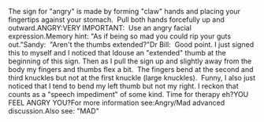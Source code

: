 The sign for "angry"
is made by forming "claw" hands and placing your fingertips against your
stomach.  Pull both hands forcefully up and outward.ANGRY:VERY IMPORTANT:  Use an angry facial expression.Memory hint: "As if being so mad you could rip
your guts out."Sandy:  "Aren't the thumbs extended?"Dr Bill:  Good point. I just signed this to myself and I noticed that Idouse an "extended" thumb at the beginning of this sign. Then as I pull the sign up and slightly
away from the body my fingers and thumbs flex a bit.  The fingers bend at
the second and third knuckles but not at the first knuckle (large knuckles).  
	Funny, I also just noticed that I tend to bend my left thumb but not my 
	right. I reckon that counts as a "speech impediment" of some kind. Time for 
	therapy eh?YOU FEEL ANGRY YOU?For more information see:Angry/Mad advanced discussion.Also see: "MAD"